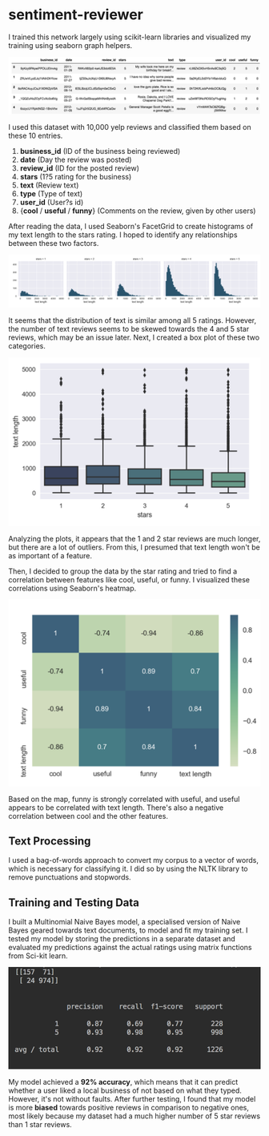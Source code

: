 # sentiment-reviewer

I trained this network largely using scikit-learn libraries and visualized my training using seaborn graph helpers.

![network structure](https://github.com/KingArthurZ3/sentiment-reviewer/blob/master/rsc/review-dataset.png "network_structure")

I used this dataset with 10,000 yelp reviews and classified them based on these 10 entries.

1. **business_id** (ID of the business being reviewed)
2. **date** (Day the review was posted)
3. **review_id** (ID for the posted review)
4. **stars** (1?5 rating for the business)
5. **text** (Review text)
6. **type** (Type of text)
7. **user_id** (User?s id)
8. {**cool** / **useful** / **funny**} (Comments on the review, given by other users)

After reading the data, I used Seaborn's FacetGrid to create histograms of my text length to the stars rating. I hoped to
identify any relationships between these two factors.

![network structure](https://github.com/KingArthurZ3/sentiment-reviewer/blob/master/rsc/review_histogram.png "network_structure")

It seems that the distribution of text is similar among all 5 ratings. However, the number of text reviews seems to be
skewed towards the 4 and 5 star reviews, which may be an issue later. Next, I created a box plot of these two categories.

![network structure](https://github.com/KingArthurZ3/sentiment-reviewer/blob/master/rsc/review_boxplot.png "network_structure")

Analyzing the plots, it appears that the 1 and 2 star reviews are
much longer, but there are a lot of outliers. From this, I presumed that text length won't be as important of a feature.

Then, I decided to group the data by the star rating and tried to find a correlation between features like cool, useful,
or funny. I visualized these correlations using Seaborn's heatmap.

![network structure](https://github.com/KingArthurZ3/sentiment-reviewer/blob/master/rsc/review-heatmap.png "network_structure")

Based on the map, funny is strongly correlated with useful, and useful appears to be correlated with text length. There's
also a negative correlation between cool and the other features.

## Text Processing

I used a bag-of-words approach to convert my corpus to a vector of words, which is necessary for classifying it. I did so
by using the NLTK library to remove punctuations and stopwords.

## Training and Testing Data

I built a Multinomial Naive Bayes model, a specialised version of Naive Bayes geared towards text documents, to model and
fit my training set. I tested my model by storing the predictions in a separate dataset and evaluated my predictions
against the actual ratings using matrix functions from Sci-kit learn.

![network structure](https://github.com/KingArthurZ3/sentiment-reviewer/blob/master/rsc/review-results.png "network_structure")

My model achieved a **92% accuracy**, which means that it can predict whether a user liked a local business of not based on
what they typed. However, it's not without faults. After further testing, I found that my model is more **biased** towards
positive reviews in comparison to negative ones, most likely because my dataset had a much higher number of 5 star reviews
than 1 star reviews.